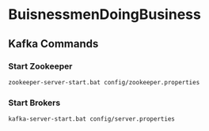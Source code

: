 # BuisnessmenDoingBusiness

## Kafka Commands

### Start Zookeeper
```sh
zookeeper-server-start.bat config/zookeeper.properties
```
### Start Brokers
```sh
kafka-server-start.bat config/server.properties
```
